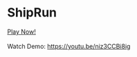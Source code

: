 # ShipRun
<a href='https://4yonatan4.github.io/ShipRun/'>Play Now!</a>
</br>
</br>
Watch Demo: https://youtu.be/niz3CCBi8ig

  
